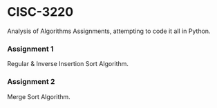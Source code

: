 # CISC-3220

Analysis of Algorithms Assignments, attempting to code it all in Python.

### Assignment 1

Regular & Inverse Insertion Sort Algorithm.

### Assignment 2

Merge Sort Algorithm.
